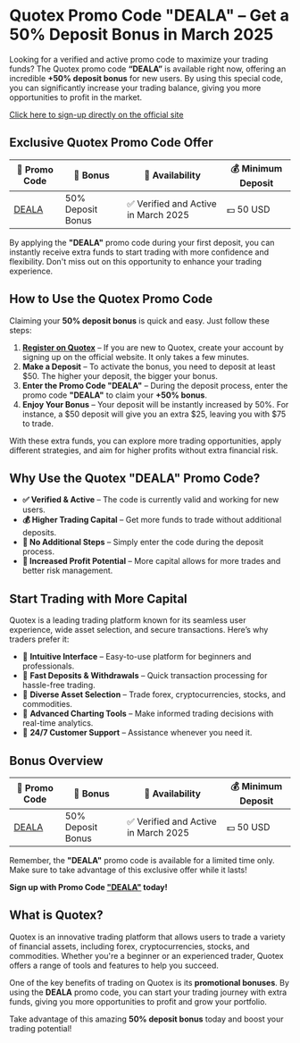 <h1>Quotex Promo Code "DEALA" – Get a 50% Deposit Bonus in March 2025</h1>

<p>Looking for a verified and active promo code to maximize your trading funds? The Quotex promo code <strong>“DEALA”</strong> is available right now, offering an incredible <strong>+50% deposit bonus</strong> for new users. By using this special code, you can significantly increase your trading balance, giving you more opportunities to profit in the market.</p>

<a href="https://smartthriftfinder.com/quotex-kpseo">Click here to sign-up directly on the official site</a>

<h2>Exclusive Quotex Promo Code Offer</h2>
<table>
    <thead>
        <tr>
            <th>🔖 Promo Code</th>
            <th>🎁 Bonus</th>
            <th>📅 Availability</th>
            <th>💰 Minimum Deposit</th>
        </tr>
    </thead>
    <tbody>
        <tr>
            <td><a href="https://smartthriftfinder.com/quotex-kpseo">DEALA</a></td>
            <td>50% Deposit Bonus</td>
            <td>✅ Verified and Active in March 2025</td>
            <td>💵 50 USD</td>
        </tr>
    </tbody>
</table>

<p>By applying the <strong>"DEALA"</strong> promo code during your first deposit, you can instantly receive extra funds to start trading with more confidence and flexibility. Don't miss out on this opportunity to enhance your trading experience.</p>

<h2>How to Use the Quotex Promo Code</h2>
<p>Claiming your <strong>50% deposit bonus</strong> is quick and easy. Just follow these steps:</p>

<ol>
    <li><strong><a href="https://qxbroker.com/ru/sign-up">Register on Quotex</a></strong> – If you are new to Quotex, create your account by signing up on the official website. It only takes a few minutes.</li>
    <li><strong>Make a Deposit</strong> – To activate the bonus, you need to deposit at least $50. The higher your deposit, the bigger your bonus.</li>
    <li><strong>Enter the Promo Code "DEALA"</strong> – During the deposit process, enter the promo code <strong>"DEALA"</strong> to claim your <strong>+50% bonus</strong>.</li>
    <li><strong>Enjoy Your Bonus</strong> – Your deposit will be instantly increased by 50%. For instance, a $50 deposit will give you an extra $25, leaving you with $75 to trade.</li>
</ol>

<p>With these extra funds, you can explore more trading opportunities, apply different strategies, and aim for higher profits without extra financial risk.</p>

<h2>Why Use the Quotex "DEALA" Promo Code?</h2>
<ul>
    <li><strong>✅ Verified & Active</strong> – The code is currently valid and working for new users.</li>
    <li><strong>💰 Higher Trading Capital</strong> – Get more funds to trade without additional deposits.</li>
    <li><strong>🎯 No Additional Steps</strong> – Simply enter the code during the deposit process.</li>
    <li><strong>🚀 Increased Profit Potential</strong> – More capital allows for more trades and better risk management.</li>
</ul>

<h2>Start Trading with More Capital</h2>
<p>Quotex is a leading trading platform known for its seamless user experience, wide asset selection, and secure transactions. Here’s why traders prefer it:</p>
<ul>
    <li>🔹 <strong>Intuitive Interface</strong> – Easy-to-use platform for beginners and professionals.</li>
    <li>🔹 <strong>Fast Deposits & Withdrawals</strong> – Quick transaction processing for hassle-free trading.</li>
    <li>🔹 <strong>Diverse Asset Selection</strong> – Trade forex, cryptocurrencies, stocks, and commodities.</li>
    <li>🔹 <strong>Advanced Charting Tools</strong> – Make informed trading decisions with real-time analytics.</li>
    <li>🔹 <strong>24/7 Customer Support</strong> – Assistance whenever you need it.</li>
</ul>

<h2>Bonus Overview</h2>
<table>
    <thead>
        <tr>
            <th>🔖 Promo Code</th>
            <th>🎁 Bonus</th>
            <th>📅 Availability</th>
            <th>💰 Minimum Deposit</th>
        </tr>
    </thead>
    <tbody>
        <tr>
            <td><a href="https://smartthriftfinder.com/quotex-kpseo">DEALA</a></td>
            <td>50% Deposit Bonus</td>
            <td>✅ Verified and Active in March 2025</td>
            <td>💵 50 USD</td>
        </tr>
    </tbody>
</table>

<p>Remember, the <strong>"DEALA"</strong> promo code is available for a limited time only. Make sure to take advantage of this exclusive offer while it lasts!</p>

<strong>Sign up with Promo Code <a href="https://smartthriftfinder.com/quotex-kpseo">"DEALA"</a> today!</strong>

<h2>What is Quotex?</h2>
<p>Quotex is an innovative trading platform that allows users to trade a variety of financial assets, including forex, cryptocurrencies, stocks, and commodities. Whether you're a beginner or an experienced trader, Quotex offers a range of tools and features to help you succeed.</p>
<p>One of the key benefits of trading on Quotex is its <strong>promotional bonuses</strong>. By using the <strong>DEALA</strong> promo code, you can start your trading journey with extra funds, giving you more opportunities to profit and grow your portfolio.</p>

<p>Take advantage of this amazing <strong>50% deposit bonus</strong> today and boost your trading potential!</p>

